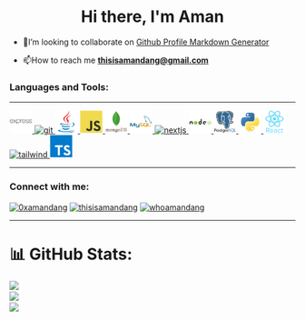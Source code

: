<h1 align="center">Hi there, I'm Aman</h1>

- 🤝I’m looking to collaborate on [Github Profile Markdown Generator](https://github.com/thisisamandang/github-profile-markdown-generator)

- 📫How to reach me **thisisamandang@gmail.com**

<h3 align="left">Languages and Tools:</h3>
<hr/><p align="left"> <a href="https://expressjs.com" target="_blank" rel="noreferrer"> <img src="https://raw.githubusercontent.com/devicons/devicon/master/icons/express/express-original-wordmark.svg" alt="express" width="40" height="40"/> </a> <a href="https://git-scm.com/" target="_blank" rel="noreferrer"> <img src="https://www.vectorlogo.zone/logos/git-scm/git-scm-icon.svg" alt="git" width="40" height="40"/> </a> <a href="https://www.java.com" target="_blank" rel="noreferrer"> <img src="https://raw.githubusercontent.com/devicons/devicon/master/icons/java/java-original.svg" alt="java" width="40" height="40"/> </a> <a href="https://developer.mozilla.org/en-US/docs/Web/JavaScript" target="_blank" rel="noreferrer"> <img src="https://raw.githubusercontent.com/devicons/devicon/master/icons/javascript/javascript-original.svg" alt="javascript" width="40" height="40"/> </a> <a href="https://www.mongodb.com/" target="_blank" rel="noreferrer"> <img src="https://raw.githubusercontent.com/devicons/devicon/master/icons/mongodb/mongodb-original-wordmark.svg" alt="mongodb" width="40" height="40"/> </a> <a href="https://www.mysql.com/" target="_blank" rel="noreferrer"> <img src="https://raw.githubusercontent.com/devicons/devicon/master/icons/mysql/mysql-original-wordmark.svg" alt="mysql" width="40" height="40"/> </a> <a href="https://nextjs.org/" target="_blank" rel="noreferrer"> <img src="https://cdn.worldvectorlogo.com/logos/nextjs-2.svg" alt="nextjs" width="40" height="40"/> </a> <a href="https://nodejs.org" target="_blank" rel="noreferrer"> <img src="https://raw.githubusercontent.com/devicons/devicon/master/icons/nodejs/nodejs-original-wordmark.svg" alt="nodejs" width="40" height="40"/> </a> <a href="https://www.postgresql.org" target="_blank" rel="noreferrer"> <img src="https://raw.githubusercontent.com/devicons/devicon/master/icons/postgresql/postgresql-original-wordmark.svg" alt="postgresql" width="40" height="40"/> </a> <a href="https://www.python.org" target="_blank" rel="noreferrer"> <img src="https://raw.githubusercontent.com/devicons/devicon/master/icons/python/python-original.svg" alt="python" width="40" height="40"/> </a> <a href="https://reactjs.org/" target="_blank" rel="noreferrer"> <img src="https://raw.githubusercontent.com/devicons/devicon/master/icons/react/react-original-wordmark.svg" alt="react" width="40" height="40"/> </a> <a href="https://tailwindcss.com/" target="_blank" rel="noreferrer"> <img src="https://www.vectorlogo.zone/logos/tailwindcss/tailwindcss-icon.svg" alt="tailwind" width="40" height="40"/> </a> <a href="https://www.typescriptlang.org/" target="_blank" rel="noreferrer"> <img src="https://raw.githubusercontent.com/devicons/devicon/master/icons/typescript/typescript-original.svg" alt="typescript" width="40" height="40"/> </a> </p> <hr/>

<h3 align="left">Connect with me:</h3>
<p align="left">
<a href="https://twitter.com/0xamandang" target="blank"><img align="center" src="https://raw.githubusercontent.com/thisisamandang/github-profile-markdown-generator/main/icons/Social/twitter.svg" alt="0xamandang" height="30" width="40" /></a>
<a href="https://linkedin.com/in/thisisamandang" target="blank"><img align="center" src="https://raw.githubusercontent.com/thisisamandang/github-profile-markdown-generator/main/icons/Social/linked-in-alt.svg" alt="thisisamandang" height="30" width="40" /></a>
<a href="https://instagram.com/whoamandang" target="blank"><img align="center" src="https://raw.githubusercontent.com/thisisamandang/github-profile-markdown-generator/main/icons/Social/instagram.svg" alt="whoamandang" height="30" width="40" /></a>
</p>
<hr />

# 📊 GitHub Stats:
![](https://github-readme-stats.vercel.app/api?username=thisisamandang&theme=dark&hide_border=false&include_all_commits=false&count_private=false)<br/>
![](https://github-readme-streak-stats.herokuapp.com/?user=thisisamandang&theme=dark&hide_border=false)<br/>
![](https://github-readme-stats.vercel.app/api/top-langs/?username=thisisamandang&theme=dark&hide_border=false&include_all_commits=false&count_private=false&layout=compact)

